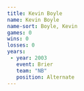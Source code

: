 ```yaml
---
title: Kevin Boyle
name: Kevin Boyle
name-sort: Boyle, Kevin
games: 0
wins: 0
losses: 0
years:
 - year: 2003
   event: Brier
   team: "NB"
   position: Alternate
---
```

